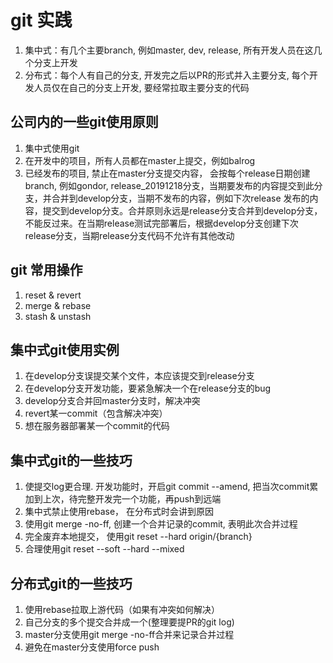 # git 实践

1. 集中式：有几个主要branch, 例如master, dev, release, 所有开发人员在这几个分支上开发
2. 分布式：每个人有自己的分支, 开发完之后以PR的形式并入主要分支, 每个开发人员仅在自己的分支上开发, 要经常拉取主要分支的代码

## 公司内的一些git使用原则

1. 集中式使用git
2. 在开发中的项目，所有人员都在master上提交，例如balrog
3. 已经发布的项目, 禁止在master分支提交内容， 会按每个release日期创建branch, 例如gondor, release_20191218分支，当期要发布的内容提交到此分支，并合并到develop分支，当期不发布的内容，例如下次release 发布的内容，提交到develop分支。合并原则永远是release分支合并到develop分支，不能反过来。在当期release测试完部署后，根据develop分支创建下次release分支，当期release分支代码不允许有其他改动

## git 常用操作

1. reset & revert
2. merge & rebase
3. stash & unstash

## 集中式git使用实例

1. 在develop分支误提交某个文件，本应该提交到release分支
2. 在develop分支开发功能，要紧急解决一个在release分支的bug
3. develop分支合并回master分支时，解决冲突
4. revert某一commit（包含解决冲突）
5. 想在服务器部署某一个commit的代码

## 集中式git的一些技巧

1. 使提交log更合理. 开发功能时，开启git commit --amend, 把当次commit累加到上次，待完整开发完一个功能，再push到远端
2. 集中式禁止使用rebase， 在分布式时会讲到原因
3. 使用git merge -no-ff, 创建一个合并记录的commit, 表明此次合并过程
4. 完全废弃本地提交， 使用git reset --hard origin/{branch}
5. 合理使用git reset --soft --hard --mixed

## 分布式git的一些技巧

1. 使用rebase拉取上游代码（如果有冲突如何解决）
2. 自己分支的多个提交合并成一个(整理要提PR的git log)
3. master分支使用git merge -no-ff合并来记录合并过程
4. 避免在master分支使用force push